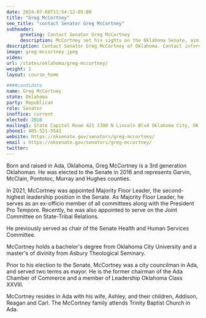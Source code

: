 ```yaml
---
date: 2024-07-08T11:54:12-05:00
title: "Greg McCortney"
seo_title: "contact Senator Greg McCortney"
subheader:
     greeting: Contact Senator Greg McCortney
     description: McCortney set his sights on the Oklahoma Senate, aiming to succeed term-limited Democratic state senator Susan Paddack in the 13th district.
description: Contact Senator Greg McCortney of Oklahoma. Contact information for Greg McCortney includes email address, phone number, and mailing address.
image: greg-mccortney.jpeg
video:
url: /states/oklahoma/greg-mccortney/
weight: 1
layout: course_home

####candidate
name: Greg McCortney
state: Oklahoma
party: Republican
role: Senator
inoffice: current
elected: 2016
mailing1: State Capitol Room 421 2300 N Lincoln Blvd Oklahoma City, OK 73105
phone1: 405-521-5541
website: https://oksenate.gov/senators/greg-mccortney/
email : https://oksenate.gov/senators/greg-mccortney/
twitter:
---
```

Born and raised in Ada, Oklahoma, Greg McCortney is a 3rd generation Oklahoman. He was elected to the Senate in 2016 and represents Garvin, McClain, Pontotoc, Murray and Hughes counties.

In 2021, McCortney was appointed Majority Floor Leader, the second-highest leadership position in the Senate. As Majority Floor Leader, he serves as an ex-officio member of all committees along with the President Pro Tempore. Recently, he was also appointed to serve on the Joint Committee on State-Tribal Relations.

He previously served as chair of the Senate Health and Human Services Committee.

McCortney holds a bachelor's degree from Oklahoma City University and a master's of divinity from Asbury Theological Seminary.

Prior to his election to the Senate, McCortney was a city councilman in Ada, and served two terms as mayor. He is the former chairman of the Ada Chamber of Commerce and a member of Leadership Oklahoma Class XXVIII.

McCortney resides in Ada with his wife, Ashley, and their children, Addison, Reagan and Carl. The McCortney family attends Trinity Baptist Church in Ada.
